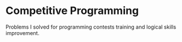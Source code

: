 # Competitive Programming

Problems I solved for programming contests training and logical skills improvement.
